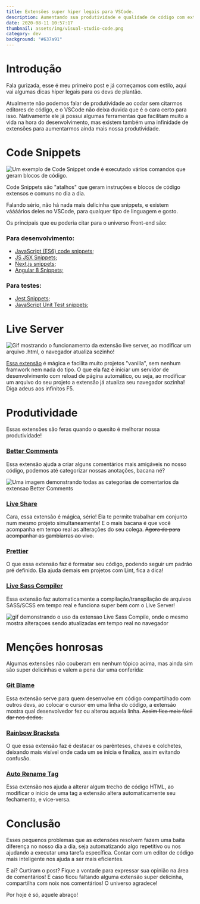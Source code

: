 ```yaml
---
title: Extensões super hiper legais para VSCode.
description: Aumentando sua produtividade e qualidade de código com extensões para VSCode.
date: 2020-08-11 10:57:17
thumbnail: assets/img/visual-studio-code.png
category: dev
background: "#637a91"
---
```

# Introdução

Fala gurizada, esse é meu primeiro post e já começamos com estilo, aqui vai algumas dicas hiper legais para os devs de plantão.

Atualmente não podemos falar de produtividade ao codar sem citarmos editores de código, e o VSCode não deixa duvida que é o cara certo para isso. Nativamente ele já possui algumas ferramentas que facilitam muito a vida na hora do desenvolvimento, mas existem também uma infinidade de extensões para aumentarmos ainda mais nossa produtividade.

# Code Snippets

![Um exemplo de Code Snippet onde é executado vários comandos que geram blocos de código.](assets/img/ngrepeatsnippet.gif "Exemplo de snippets.")

Code Snippets são "atalhos" que geram instruções e blocos de código extensos e comuns no dia a dia.

Falando sério, não há nada mais delicinha que snippets, e existem váááários deles no VSCode, para qualquer tipo de linguagem e gosto. 

Os principais que eu poderia citar para o universo Front-end são:

### **Para desenvolvimento:**

* [JavaScript (ES6) code snippets](https://marketplace.visualstudio.com/items?itemName=xabikos.JavaScriptSnippets);
* [JS JSX Snippets](https://marketplace.visualstudio.com/items?itemName=skyran.js-jsx-snippets);
* [Next.js snippets](https://marketplace.visualstudio.com/items?itemName=PulkitGangwar.nextjs-snippets);
* [Angular 8 Snippets;](https://marketplace.visualstudio.com/items?itemName=Mikael.Angular-BeastCode)

### **Para testes:**

* [Jest Snippets](https://marketplace.visualstudio.com/items?itemName=andys8.jest-snippets);
* [JavaScript Unit Test snippets](https://marketplace.visualstudio.com/items?itemName=iZDT.javascript-unit-test-snippet);

# Live Server

![Gif mostrando o funcionamento da extensão live server, ao modificar um arquivo .html, o navegador atualiza sozinho!](assets/img/vscode-live-server-animated-demo.gif "Exemplo de Live Server")

[Essa extensão](https://marketplace.visualstudio.com/items?itemName=ritwickdey.LiveServer) é mágica e facilita muito projetos "vanilla", sem nenhum framwork nem nada do tipo. O que ela faz é iniciar um servidor de desenvolvimento com reload de página automático, ou seja, ao modificar um arquivo do seu projeto a extensão já atualiza seu navegador sozinha!  Diga adeus aos infinitos F5.

# Produtividade

Essas extensões são feras quando o quesito é melhorar nossa produtividade!

### **[Better Comments](https://marketplace.visualstudio.com/items?itemName=aaron-bond.better-comments)**

Essa extensão ajuda a criar alguns comentários mais amigáveis no nosso código, podemos até categorizar nossas anotações, bacana né?

![Uma imagem demonstrando todas as categorias de comentarios da extensao Better Comments](assets/img/better-comments.png "Exemplo better comments")

### **[Live Share](https://marketplace.visualstudio.com/items?itemName=MS-vsliveshare.vsliveshare)**

Cara, essa extensão é mágica, sério! Ela te permite trabalhar em conjunto num mesmo projeto simultaneamente! E o mais bacana é que você acompanha em tempo real as alterações do seu colega. <s>Agora da para acompanhar as gambiarras ao vivo.</s>

### [](https://marketplace.visualstudio.com/items?itemName=MS-vsliveshare.vsliveshare)**[Prettier](https://marketplace.visualstudio.com/items?itemName=esbenp.prettier-vscode)**

O que essa extensão faz é formatar seu código, podendo seguir um padrão pré definido. Ela ajuda demais em projetos com Lint, fica a dica!

### [](https://marketplace.visualstudio.com/items?itemName=esbenp.prettier-vscode)**[Live Sass Compiler](https://marketplace.visualstudio.com/items?itemName=ritwickdey.live-sass)**

Essa extensão faz automaticamente a compilação/transpilação de arquivos SASS/SCSS em tempo real e funciona super bem com o Live Server!

![gif demonstrando o uso da extensao Live Sass Compile, onde o mesmo mostra alteraçoes sendo atualizadas em tempo real no navegador](assets/img/animatedpreview.gif "Exemplo Live Sass Compiler")

# Menções honrosas

Algumas extensões não couberam em nenhum tópico acima, mas ainda sim são super delicinhas e valem a pena dar uma conferida:

### **[Git Blame](https://marketplace.visualstudio.com/items?itemName=waderyan.gitblame)**

Essa extensão serve para quem desenvolve em código compartilhado com outros devs, ao colocar o cursor em uma linha do código, a extensão mostra qual desenvolvedor fez ou alterou aquela linha. <s>Assim fica mais fácil dar nos dedos.</s>

### **[Rainbow Brackets](https://marketplace.visualstudio.com/items?itemName=2gua.rainbow-brackets)**

O que essa extensão faz é destacar os parênteses, chaves e colchetes, deixando mais visível onde cada um se inicia e finaliza, assim evitando confusão.

### **[Auto Rename Tag](https://marketplace.visualstudio.com/items?itemName=formulahendry.auto-rename-tag)**

Essa extensão nos ajuda a alterar algum trecho de código HTML, ao modificar o início de uma tag a extensão altera automaticamente seu fechamento, e vice-versa.

# Conclusão

Esses pequenos problemas que as extensões resolvem fazem uma baita diferença no nosso dia a dia, seja automatizando algo repetitivo ou nos ajudando a executar uma tarefa específica. Contar com um editor de código mais inteligente nos ajuda a ser mais eficientes.

E ai? Curtiram o post? Fique a vontade para expressar sua opinião na área de comentários! E caso ficou faltando alguma extensão super delicinha, compartilha com noix nos comentários! O universo agradece!

Por hoje é só, aquele abraço!